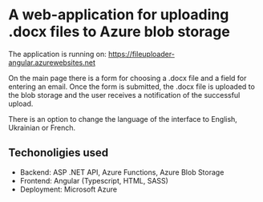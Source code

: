 # A web-application for uploading .docx files to Azure blob storage

The application is running on: https://fileuploader-angular.azurewebsites.net

On the main page there is a form for choosing a .docx file and a field for entering an email. Once the form is submitted, the .docx file is uploaded to the blob storage and the user receives a notification of the successful upload.

There is an option to change the language of the interface to English, Ukrainian or French.

## Techonoligies used
- Backend: ASP .NET API, Azure Functions, Azure Blob Storage
- Frontend: Angular (Typescript, HTML, SASS)
- Deployment: Microsoft Azure
